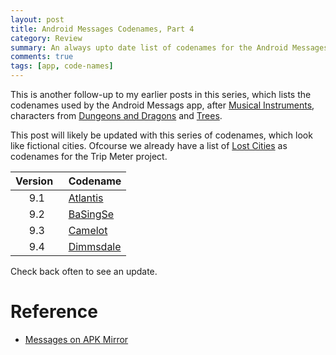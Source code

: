 ```yaml
---
layout: post
title: Android Messages Codenames, Part 4
category: Review
summary: An always upto date list of codenames for the Android Messages app. In this part we look at the codenames that look like fictional cities. 
comments: true
tags: [app, code-names]
---
```

This is another follow-up to my earlier posts in this series, which lists the codenames used by the Android Messags app, after [Musical Instruments](https://midhunhk.github.io/review/2018/09/06/android-messages-codenames/), characters from [Dungeons and Dragons](https://midhunhk.github.io/review/2018/10/26/android-messages-mark-2/) and [Trees](https://www.midhunhk.com/review/2020/08/27/android-messages-again/). 

<!-- more -->

This post will likely be updated with this series of codenames, which look like fictional cities. Ofcourse we already have a list of [Lost Cities](https://github.com/midhunhk/trip-o-meter/wiki/Codenames) as codenames for the Trip Meter project.


| Version &nbsp;| Codename |
|:---------:|:----------|
| 9.1     | [Atlantis](https://en.wikipedia.org/wiki/Atlantis) |
| 9.2     | [BaSingSe](https://avatar.fandom.com/wiki/Ba_Sing_Se) |
| 9.3     | [Camelot](https://en.wikipedia.org/wiki/Camelot) |
| 9.4     | [Dimmsdale](https://fairlyoddparents.fandom.com/wiki/Dimmsdale) |

Check back often to see an update.

# Reference
 - [Messages on APK Mirror](https://www.apkmirror.com/apk/google-inc/messenger-google-inc/)
